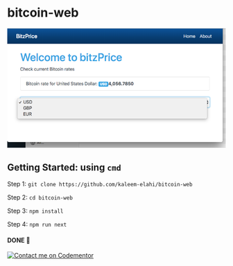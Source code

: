 # bitcoin-web

![Screenshot](https://raw.githubusercontent.com/kaleem-elahi/bitcoin-web/master/srnsht.png "Bitcoin-web screenshot")


## Getting Started: using `cmd`

Step 1: `git clone https://github.com/kaleem-elahi/bitcoin-web`

Step 2: `cd bitcoin-web`

Step 3: `npm install`

Step 4: `npm run next`

####  DONE 👏

[![Contact me on Codementor](https://cdn.codementor.io/badges/contact_me_github.svg)](https://www.codementor.io/shaikh9996?utm_source=github&utm_medium=button&utm_term=shaikh9996&utm_campaign=github)
